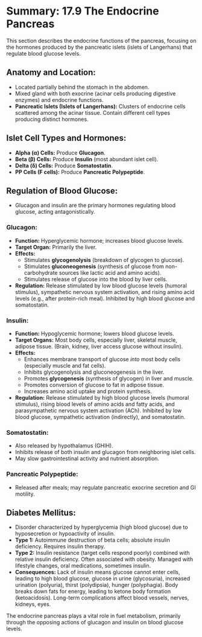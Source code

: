 # Summary: 17.9 The Endocrine Pancreas

This section describes the endocrine functions of the pancreas, focusing on the hormones produced by the pancreatic islets (islets of Langerhans) that regulate blood glucose levels.

## Anatomy and Location:

*   Located partially behind the stomach in the abdomen.
*   Mixed gland with both exocrine (acinar cells producing digestive enzymes) and endocrine functions.
*   **Pancreatic Islets (Islets of Langerhans):** Clusters of endocrine cells scattered among the acinar tissue. Contain different cell types producing distinct hormones.

## Islet Cell Types and Hormones:

*   **Alpha (α) Cells:** Produce **Glucagon**.
*   **Beta (β) Cells:** Produce **Insulin** (most abundant islet cell).
*   **Delta (δ) Cells:** Produce **Somatostatin**.
*   **PP Cells (F cells):** Produce **Pancreatic Polypeptide**.

## Regulation of Blood Glucose:

*   Glucagon and insulin are the primary hormones regulating blood glucose, acting antagonistically.

### Glucagon:

*   **Function:** Hyperglycemic hormone; increases blood glucose levels.
*   **Target Organ:** Primarily the liver.
*   **Effects:**
    *   Stimulates **glycogenolysis** (breakdown of glycogen to glucose).
    *   Stimulates **gluconeogenesis** (synthesis of glucose from non-carbohydrate sources like lactic acid and amino acids).
    *   Stimulates release of glucose into the blood by liver cells.
*   **Regulation:** Release stimulated by low blood glucose levels (humoral stimulus), sympathetic nervous system activation, and rising amino acid levels (e.g., after protein-rich meal). Inhibited by high blood glucose and somatostatin.

### Insulin:

*   **Function:** Hypoglycemic hormone; lowers blood glucose levels.
*   **Target Organs:** Most body cells, especially liver, skeletal muscle, adipose tissue. (Brain, kidney, liver access glucose without insulin).
*   **Effects:**
    *   Enhances membrane transport of glucose *into* most body cells (especially muscle and fat cells).
    *   Inhibits glycogenolysis and gluconeogenesis in the liver.
    *   Promotes **glycogenesis** (synthesis of glycogen) in liver and muscle.
    *   Promotes conversion of glucose to fat in adipose tissue.
    *   Increases amino acid uptake and protein synthesis.
*   **Regulation:** Release stimulated by high blood glucose levels (humoral stimulus), rising blood levels of amino acids and fatty acids, and parasympathetic nervous system activation (ACh). Inhibited by low blood glucose, sympathetic activation (indirectly), and somatostatin.

### Somatostatin:

*   Also released by hypothalamus (GHIH).
*   Inhibits release of both insulin and glucagon from neighboring islet cells.
*   May slow gastrointestinal activity and nutrient absorption.

### Pancreatic Polypeptide:

*   Released after meals; may regulate pancreatic exocrine secretion and GI motility.

## Diabetes Mellitus:

*   Disorder characterized by hyperglycemia (high blood glucose) due to hyposecretion or hypoactivity of insulin.
*   **Type 1:** Autoimmune destruction of beta cells; absolute insulin deficiency. Requires insulin therapy.
*   **Type 2:** Insulin resistance (target cells respond poorly) combined with relative insulin deficiency. Often associated with obesity. Managed with lifestyle changes, oral medications, sometimes insulin.
*   **Consequences:** Lack of insulin means glucose cannot enter cells, leading to high blood glucose, glucose in urine (glycosuria), increased urination (polyuria), thirst (polydipsia), hunger (polyphagia). Body breaks down fats for energy, leading to ketone body formation (ketoacidosis). Long-term complications affect blood vessels, nerves, kidneys, eyes.

The endocrine pancreas plays a vital role in fuel metabolism, primarily through the opposing actions of glucagon and insulin on blood glucose levels.
